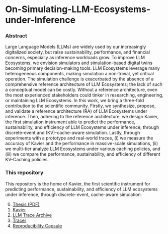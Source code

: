# On-Simulating-LLM-Ecosystems-under-Inference

### Abstract

Large Language Models (LLMs) are widely used by our increasingly digitalized society, but raise sustainability, performance, and financial concerns, especially as inference workloads grow. 
To improve LLM Ecosystems, we envision simulators and simulation-based digital twins becoming primary decision-making tools. LLM Ecosystems leverage many heterogeneous components, making simulation a non-trivial, yet critical operation. 
The simulation challenge is exacerbated by the absence of a comprehensive reference architecture of LLM Ecosystems; the lack of such a conceptual model can be costly. Without a reference architecture, even the most experienced stakeholders could tinker in researching, engineering, or maintaining LLM Ecosystems.
In this work, we bring a three-fold contribution to the scientific community. 
Firstly, we synthesize, propose, and validate a reference architecture (RA) of LLM Ecosystems under inference. 
Then, adhering to the reference architecture, we design Kavier, the first simulation instrument able to predict the performance, sustainability, and efficiency of LLM Ecosystems under inference, through discrete-event and (KV)-cache-aware simulation. 
Lastly, through experiments with a prototype and real-world traces, (i) we measure the accuracy of Kavier and the performance in massive-scale simulations, (ii) we multi-tier analyze LLM Ecosystems under various caching policies, and (iii) we compare the performance, sustainability, and efficiency of different KV-Caching policies.

### This repository
This repository is the home of Kavier, the first scientific instrument for predicting performance, sustainability, and efficiency of LLM ecosystems under inference, through discrete-event, cache-aware simulation.

0. [Thesis (PDF)](_thesis.pdf)
1. [Kavier](https://github.com/atlarge-research/Kavier)  
2. [LLM Trace Archive](https://zenodo.org/record/15858418)  
3. [Tracer](https://github.com/atlarge-research/Tracer)  
4. [Reproducibility Capsule](https://github.com/atlarge-research/Kavier/tree/master/docs/reproducibility_capsule)
